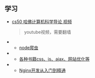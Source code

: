 ## 学习

- [cs50 哈佛计算机科学导论 视频](https://www.youtube.com/channel/UCcabW7890RKJzL968QWEykA)
  > youtube视频，需要翻墙

- * [node爬虫](https://github.com/HerryLo/JavascriptCode/tree/master/node_reptile)

- * [各种书籍css、js、ajax、网站优化等](http://www.linqing07.com/book.html)

- * [Nginx开发从入门到精通](http://tengine.taobao.org/book/index.html)

